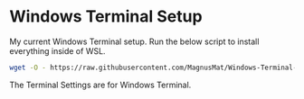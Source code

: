 # Windows Terminal Setup
 My current Windows Terminal setup. Run the below script to install everything inside of WSL.
 
 ``` bash
 wget -O - https://raw.githubusercontent.com/MagnusMat/Windows-Terminal-Setup/main/WSL-Setup.sh?token=GHSAT0AAAAAABVGWAJ45WHISF77XKDCZ26AYVZ3AHA | bash
 ```

The Terminal Settings are for Windows Terminal.
